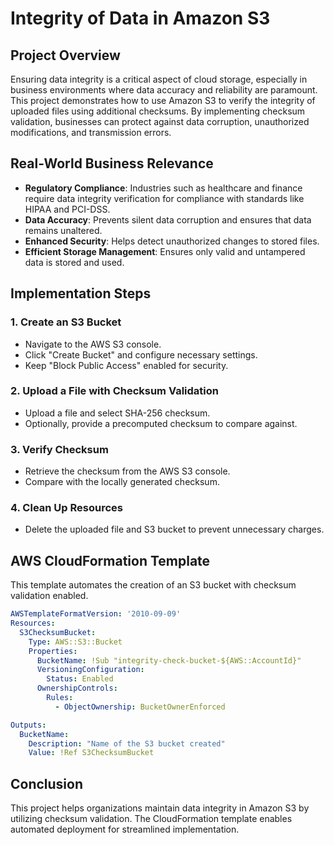 # Integrity of Data in Amazon S3

## Project Overview
Ensuring data integrity is a critical aspect of cloud storage, especially in business environments where data accuracy and reliability are paramount. This project demonstrates how to use Amazon S3 to verify the integrity of uploaded files using additional checksums. By implementing checksum validation, businesses can protect against data corruption, unauthorized modifications, and transmission errors.

## Real-World Business Relevance
- **Regulatory Compliance**: Industries such as healthcare and finance require data integrity verification for compliance with standards like HIPAA and PCI-DSS.
- **Data Accuracy**: Prevents silent data corruption and ensures that data remains unaltered.
- **Enhanced Security**: Helps detect unauthorized changes to stored files.
- **Efficient Storage Management**: Ensures only valid and untampered data is stored and used.

## Implementation Steps
### 1. Create an S3 Bucket
- Navigate to the AWS S3 console.
- Click "Create Bucket" and configure necessary settings.
- Keep "Block Public Access" enabled for security.

### 2. Upload a File with Checksum Validation
- Upload a file and select SHA-256 checksum.
- Optionally, provide a precomputed checksum to compare against.

### 3. Verify Checksum
- Retrieve the checksum from the AWS S3 console.
- Compare with the locally generated checksum.

### 4. Clean Up Resources
- Delete the uploaded file and S3 bucket to prevent unnecessary charges.

## AWS CloudFormation Template
This template automates the creation of an S3 bucket with checksum validation enabled.

```yaml
AWSTemplateFormatVersion: '2010-09-09'
Resources:
  S3ChecksumBucket:
    Type: AWS::S3::Bucket
    Properties:
      BucketName: !Sub "integrity-check-bucket-${AWS::AccountId}"
      VersioningConfiguration:
        Status: Enabled
      OwnershipControls:
        Rules:
          - ObjectOwnership: BucketOwnerEnforced

Outputs:
  BucketName:
    Description: "Name of the S3 bucket created"
    Value: !Ref S3ChecksumBucket
```

## Conclusion
This project helps organizations maintain data integrity in Amazon S3 by utilizing checksum validation. The CloudFormation template enables automated deployment for streamlined implementation.
